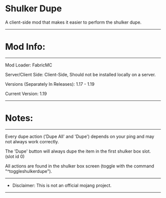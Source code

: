 # Shulker Dupe
A client-side mod that makes it easier to perform the shulker dupe.

---
# Mod Info:

---

Mod Loader: FabricMC

Server/Client Side: Client-Side, Should not be installed locally on a server.

Versions (Separately In Releases): 1.17 - 1.19

Current Version: 1.19

---
# Notes:

---

Every dupe action ('Dupe All' and 'Dupe') depends on your ping and may not always work correctly.

The 'Dupe' button will always dupe the item in the first shulker box slot. (slot id 0)

All actions are found in the shulker box screen (toggle with the command "^toggleshulkerdupe").

---
- Disclaimer: This is not an official mojang project.
---
